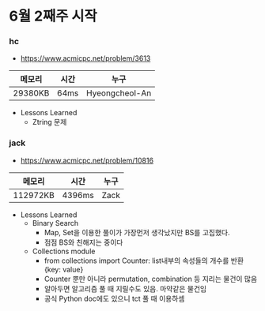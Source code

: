 # 6월 2째주 시작

### hc

- https://www.acmicpc.net/problem/3613

|메모리|시간|누구|
|--|--|--|
|29380KB|64ms|Hyeongcheol-An|

- Lessons Learned
  - Ztring 문제

### jack

- https://www.acmicpc.net/problem/10816

|메모리|시간|누구|
|--|--|--|
|112972KB|4396ms|Zack|

- Lessons Learned
  - Binary Search
    - Map, Set을 이용한 풀이가 가장먼저 생각났지만 BS를 고집했다.
    - 점점 BS와 친해지는 중이다
  - Collections module
    - from collections import Counter: list내부의 속성들의 개수를 반환{key: value}
    - Counter 뿐만 아니라 permutation, combination 등 지리는 물건이 많음
    - 알아두면 알고리즘 풀 때 지릴수도 있음. 마약같은 물건임
    - 공식 Python doc에도 있으니 tct 풀 때 이용하셈